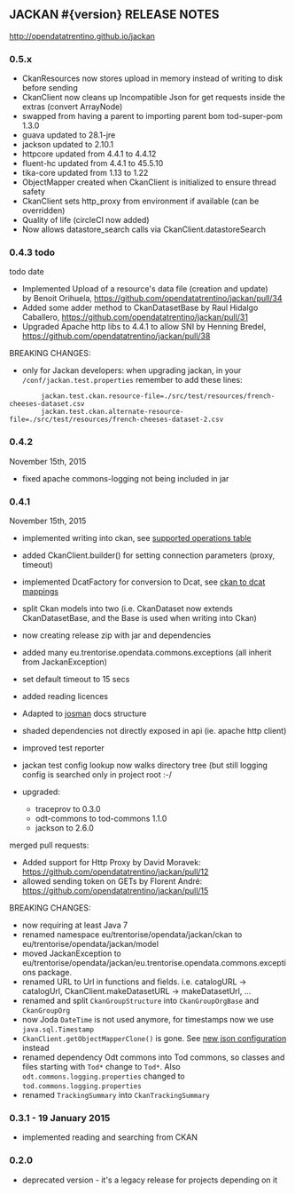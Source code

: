 
JACKAN #{version} RELEASE NOTES
-----------------------------------

http://opendatatrentino.github.io/jackan  

### 0.5.x 

- CkanResources now stores upload in memory instead of writing to disk before sending
- CkanClient now cleans up Incompatible Json for get requests inside the extras (convert ArrayNode)
- swapped from having a parent to importing parent bom tod-super-pom 1.3.0
- guava updated to 28.1-jre
- jackson updated to 2.10.1
- httpcore updated from 4.4.1 to 4.4.12
- fluent-hc updated from 4.4.1 to 45.5.10
- tika-core updated from 1.13 to 1.22
- ObjectMapper created when CkanClient is initialized to ensure thread safety
- CkanClient sets http_proxy from environment if available (can be overridden)
- Quality of life (circleCI now added)
- Now allows datastore_search calls via CkanClient.datastoreSearch

### 0.4.3 todo 

todo date 

- Implemented Upload of a resource's data file (creation and update)		  
		by Benoit Orihuela, https://github.com/opendatatrentino/jackan/pull/34		  
- Added some adder method to CkanDatasetBase 
		by Raul Hidalgo Caballero, https://github.com/opendatatrentino/jackan/pull/31
- Upgraded Apache http libs to 4.4.1 to allow SNI
		by Henning Bredel, https://github.com/opendatatrentino/jackan/pull/38 
  
BREAKING CHANGES:

- only for Jackan developers: when upgrading jackan, in your `/conf/jackan.test.properties` remember to add these lines:

```
		jackan.test.ckan.resource-file=./src/test/resources/french-cheeses-dataset.csv
		jackan.test.ckan.alternate-resource-file=./src/test/resources/french-cheeses-dataset-2.csv
```		
             

### 0.4.2

November 15th, 2015

- fixed apache commons-logging not being included in jar

### 0.4.1   

November 15th, 2015

- implemented writing into ckan, see [supported operations table](README.md#supported-operations)
- added CkanClient.builder() for setting connection parameters (proxy, timeout)
- implemented DcatFactory for conversion to Dcat, see [ckan to dcat mappings](README.md#dcat)
- split Ckan models into two (i.e. CkanDataset now extends CkanDatasetBase, and the Base is used when writing into Ckan)
- now creating release zip with jar and dependencies
- added many eu.trentorise.opendata.commons.exceptions (all inherit from JackanException)
- set default timeout to 15 secs
- added reading licences 
- Adapted to [josman]( https://github.com/opendatatrentino/josman) docs structure
- shaded dependencies not directly exposed in api (ie. apache http client)
- improved test reporter
- jackan test config lookup now walks directory tree (but still logging config is searched only in project root :-/

- upgraded:
	* traceprov to 0.3.0
	* odt-commons to tod-commons 1.1.0
	* jackson to 2.6.0

merged pull requests:

- Added support for Http Proxy by David Moravek: https://github.com/opendatatrentino/jackan/pull/12
- allowed sending token on GETs by Florent André: https://github.com/opendatatrentino/jackan/pull/15 


BREAKING CHANGES: 

- now requiring at least Java 7 
- renamed namespace eu/trentorise/opendata/jackan/ckan to eu/trentorise/opendata/jackan/model
- moved JackanException to eu/trentorise/opendata/jackan/eu.trentorise.opendata.commons.exceptions package.
- renamed URL to Url in functions and fields. i.e. catalogURL -> catalogUrl, CkanClient.makeDatasetURL -> makeDatasetUrl, ...
- renamed and split `CkanGroupStructure` into `CkanGroupOrgBase` and `CkanGroupOrg`
- now Joda `DateTime` is not used anymore, for timestamps now we use `java.sql.Timestamp`
- `CkanClient.getObjectMapperClone()` is gone. See [new json configuration](README.md#default-json-serdeserialization) instead
- renamed dependency Odt commons into Tod commons, so classes and files starting with `Tod*` change to `Tod*`. Also `odt.commons.logging.properties` changed to `tod.commons.logging.properties`
- renamed `TrackingSummary` into `CkanTrackingSummary`


### 0.3.1  -  19 January 2015

- implemented reading and searching from CKAN

### 0.2.0  

- deprecated version - it's a legacy release for projects depending on it
